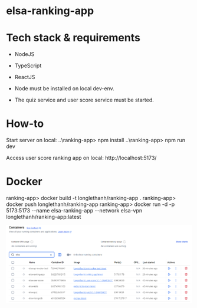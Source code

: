 # elsa-ranking-app

# Tech stack & requirements
- NodeJS
- TypeScript
- ReactJS

- Node must be installed on local dev-env.
- The quiz service and user score service must be started.

# How-to

Start server on local:
..\ranking-app> npm install
..\ranking-app> npm run dev

Access user score ranking app on local:
http://localhost:5173/

# Docker
ranking-app> docker build -t longlethanh/ranking-app .
ranking-app> docker push longlethanh/ranking-app
ranking-app> docker run -d -p 5173:5173 --name elsa-ranking-app --network elsa-vpn longlethanh/ranking-app:latest

![img.png](containers.png)
